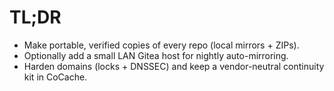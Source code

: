 # TL;DR
- Make portable, verified copies of every repo (local mirrors + ZIPs).
- Optionally add a small LAN Gitea host for nightly auto-mirroring.
- Harden domains (locks + DNSSEC) and keep a vendor-neutral continuity kit in CoCache.

